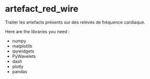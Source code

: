 # artefact_red_wire

Traiter les artefacts présents sur des relevés de fréquence cardiaque.

Here are the libraries you need :

- numpy
- matplotlib
- ipywidgets
- PyWavelets
- dash
- plotly
- pandas
